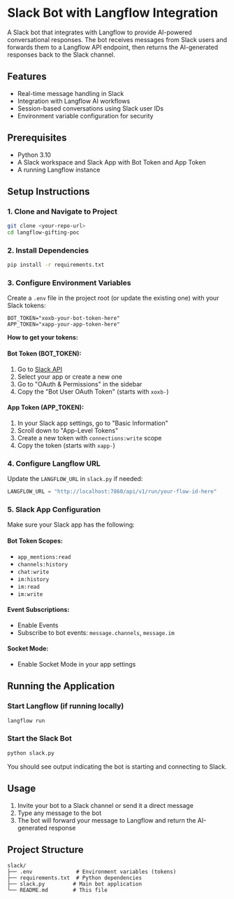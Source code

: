 # Slack Bot with Langflow Integration

A Slack bot that integrates with Langflow to provide AI-powered conversational responses. The bot receives messages from Slack users and forwards them to a Langflow API endpoint, then returns the AI-generated responses back to the Slack channel.

## Features

- Real-time message handling in Slack
- Integration with Langflow AI workflows
- Session-based conversations using Slack user IDs
- Environment variable configuration for security

## Prerequisites

- Python 3.10
- A Slack workspace and Slack App with Bot Token and App Token
- A running Langflow instance

## Setup Instructions

### 1. Clone and Navigate to Project

```bash
git clone <your-repo-url>
cd langflow-gifting-poc
```

### 2. Install Dependencies

```bash
pip install -r requirements.txt
```

### 3. Configure Environment Variables

Create a `.env` file in the project root (or update the existing one) with your Slack tokens:

```env
BOT_TOKEN="xoxb-your-bot-token-here"
APP_TOKEN="xapp-your-app-token-here"
```

**How to get your tokens:**

#### Bot Token (BOT_TOKEN):
1. Go to [Slack API](https://api.slack.com/apps)
2. Select your app or create a new one
3. Go to "OAuth & Permissions" in the sidebar
4. Copy the "Bot User OAuth Token" (starts with `xoxb-`)

#### App Token (APP_TOKEN):
1. In your Slack app settings, go to "Basic Information"
2. Scroll down to "App-Level Tokens"
3. Create a new token with `connections:write` scope
4. Copy the token (starts with `xapp-`)

### 4. Configure Langflow URL

Update the `LANGFLOW_URL` in `slack.py` if needed:

```python
LANGFLOW_URL = "http://localhost:7860/api/v1/run/your-flow-id-here"
```

### 5. Slack App Configuration

Make sure your Slack app has the following:

#### Bot Token Scopes:
- `app_mentions:read`
- `channels:history`
- `chat:write`
- `im:history`
- `im:read`
- `im:write`

#### Event Subscriptions:
- Enable Events
- Subscribe to bot events: `message.channels`, `message.im`

#### Socket Mode:
- Enable Socket Mode in your app settings

## Running the Application

### Start Langflow (if running locally)
```bash
langflow run
```

### Start the Slack Bot
```bash
python slack.py
```

You should see output indicating the bot is starting and connecting to Slack.

## Usage

1. Invite your bot to a Slack channel or send it a direct message
2. Type any message to the bot
3. The bot will forward your message to Langflow and return the AI-generated response

## Project Structure

```
slack/
├── .env              # Environment variables (tokens)
├── requirements.txt  # Python dependencies
├── slack.py         # Main bot application
└── README.md        # This file
```